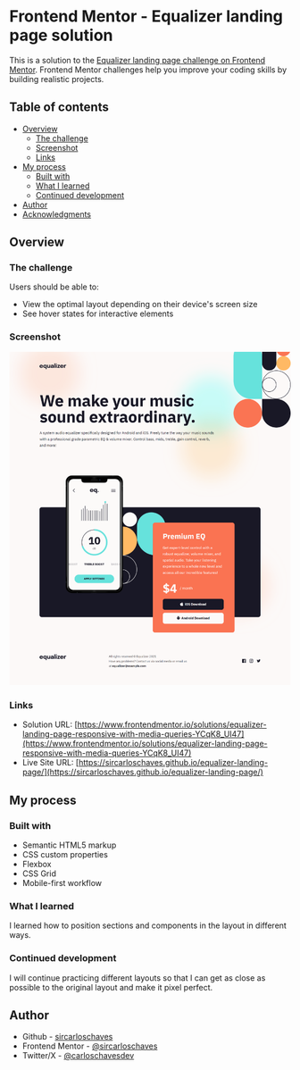 # Frontend Mentor - Equalizer landing page solution

This is a solution to the [Equalizer landing page challenge on Frontend Mentor](https://www.frontendmentor.io/challenges/equalizer-landing-page-7VJ4gp3DE). Frontend Mentor challenges help you improve your coding skills by building realistic projects. 

## Table of contents

- [Overview](#overview)
  - [The challenge](#the-challenge)
  - [Screenshot](#screenshot)
  - [Links](#links)
- [My process](#my-process)
  - [Built with](#built-with)
  - [What I learned](#what-i-learned)
  - [Continued development](#continued-development)
- [Author](#author)
- [Acknowledgments](#acknowledgments)

## Overview

### The challenge

Users should be able to:

- View the optimal layout depending on their device's screen size
- See hover states for interactive elements

### Screenshot

![](assets/screenshot.png)

### Links

- Solution URL: [https://www.frontendmentor.io/solutions/equalizer-landing-page-responsive-with-media-queries-YCqK8_UI47](https://www.frontendmentor.io/solutions/equalizer-landing-page-responsive-with-media-queries-YCqK8_UI47)
- Live Site URL: [https://sircarloschaves.github.io/equalizer-landing-page/](https://sircarloschaves.github.io/equalizer-landing-page/)

## My process

### Built with

- Semantic HTML5 markup
- CSS custom properties
- Flexbox
- CSS Grid
- Mobile-first workflow

### What I learned

I learned how to position sections and components in the layout in different ways.

### Continued development

I will continue practicing different layouts so that I can get as close as possible to the original layout and make it pixel perfect.

## Author

- Github - [sircarloschaves](https://github.com/sircarloschaves)
- Frontend Mentor - [@sircarloschaves](https://www.frontendmentor.io/profile/sircarloschaves)
- Twitter/X - [@carloschavesdev](https://twitter.com/carloschavesdev)